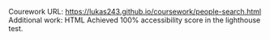 Courework URL: https://lukas243.github.io/coursework/people-search.html
Additional work:
HTML
Achieved 100% accessibility score in the lighthouse test.
